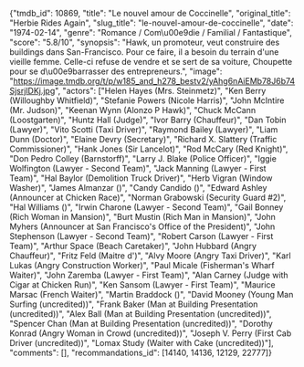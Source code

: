 {"tmdb_id": 10869, "title": "Le nouvel amour de Coccinelle", "original_title": "Herbie Rides Again", "slug_title": "le-nouvel-amour-de-coccinelle", "date": "1974-02-14", "genre": "Romance / Com\u00e9die / Familial / Fantastique", "score": "5.8/10", "synopsis": "Hawk, un promoteur, veut construire des buildings dans San-Francisco. Pour ce faire, il a besoin du terrain d'une vieille femme. Celle-ci refuse de vendre et se sert de sa voiture, Choupette pour se d\u00e9barrasser des entrepreneurs.", "image": "https://image.tmdb.org/t/p/w185_and_h278_bestv2/yAhg6nAiEMb78J6b74SjsrjlDKj.jpg", "actors": ["Helen Hayes (Mrs. Steinmetz)", "Ken Berry (Willoughby Whitfield)", "Stefanie Powers (Nicole Harris)", "John McIntire (Mr. Judson)", "Keenan Wynn (Alonzo P Hawk)", "Chuck McCann (Loostgarten)", "Huntz Hall (Judge)", "Ivor Barry (Chauffeur)", "Dan Tobin (Lawyer)", "Vito Scotti (Taxi Driver)", "Raymond Bailey (Lawyer)", "Liam Dunn (Doctor)", "Elaine Devry (Secretary)", "Richard X. Slattery (Traffic Commissioner)", "Hank Jones (Sir Lancelot)", "Rod McCary (Red Knight)", "Don Pedro Colley (Barnstorff)", "Larry J. Blake (Police Officer)", "Iggie Wolfington (Lawyer - Second Team)", "Jack Manning (Lawyer - First Team)", "Hal Baylor (Demolition Truck Driver)", "Herb Vigran (Window Washer)", "James Almanzar ()", "Candy Candido ()", "Edward Ashley (Announcer at Chicken Race)", "Norman Grabowski (Security Guard #2)", "Hal Williams ()", "Irwin Charone (Lawyer - Second Team)", "Gail Bonney (Rich Woman in Mansion)", "Burt Mustin (Rich Man in Mansion)", "John Myhers (Announcer at San Francisco's Office of the President)", "John Stephenson (Lawyer - Second Team)", "Robert Carson (Lawyer - First Team)", "Arthur Space (Beach Caretaker)", "John Hubbard (Angry Chauffeur)", "Fritz Feld (Maitre d')", "Alvy Moore (Angry Taxi Driver)", "Karl Lukas (Angry Construction Worker)", "Paul Micale (Fisherman's Wharf Waiter)", "John Zaremba (Lawyer - First Team)", "Alan Carney (Judge with Cigar at Chicken Run)", "Ken Sansom (Lawyer - First Team)", "Maurice Marsac (French Waiter)", "Martin Braddock ()", "David Mooney (Young Man Surfing (uncredited))", "Frank Baker (Man at Building Presentation (uncredited))", "Alex Ball (Man at Building Presentation (uncredited))", "Spencer Chan (Man at Building Presentation (uncredited))", "Dorothy Konrad (Angry Woman in Crowd (uncredited))", "Joseph V. Perry (First Cab Driver (uncredited))", "Lomax Study (Waiter with Cake (uncredited))"], "comments": [], "recommandations_id": [14140, 14136, 12129, 22777]}